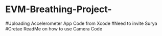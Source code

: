 # EVM-Breathing-Project-

#Uploading Accelerometer App Code from Xcode 
#Need to invite Surya 
#Cretae ReadMe on how to use Camera Code 
